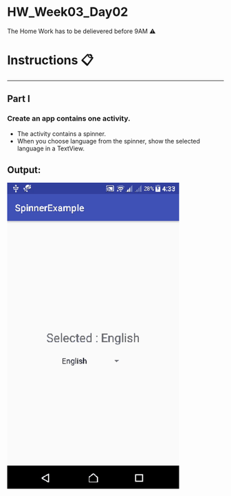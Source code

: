 # HW_Week03_Day02
The Home Work has to be delievered before 9AM ⚠️

# Instructions 📋
---
## Part I
### Create an app contains one activity.
- The activity contains a spinner.
- When you choose language from the spinner, show the selected language in a TextView.

Output:
-
<img src="spinner.gif" alt="drawing" width="400"/>

